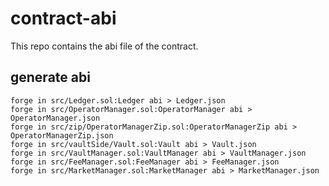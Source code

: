 # contract-abi

This repo contains the abi file of the contract.

## generate abi

```
forge in src/Ledger.sol:Ledger abi > Ledger.json
forge in src/OperatorManager.sol:OperatorManager abi > OperatorManager.json
forge in src/zip/OperatorManagerZip.sol:OperatorManagerZip abi > OperatorManagerZip.json
forge in src/vaultSide/Vault.sol:Vault abi > Vault.json
forge in src/VaultManager.sol:VaultManager abi > VaultManager.json
forge in src/FeeManager.sol:FeeManager abi > FeeManager.json
forge in src/MarketManager.sol:MarketManager abi > MarketManager.json
```
